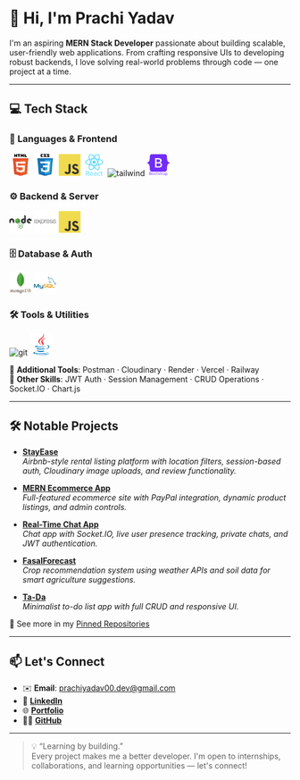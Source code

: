 # 👋 Hi, I'm Prachi Yadav

I'm an aspiring **MERN Stack Developer** passionate about building scalable, user-friendly web applications. From crafting responsive UIs to developing robust backends, I love solving real-world problems through code — one project at a time.

---

## 💻 Tech Stack

### 🧠 Languages & Frontend  
<p>
  <img src="https://raw.githubusercontent.com/devicons/devicon/master/icons/html5/html5-original-wordmark.svg" alt="html" width="40" height="40"/>
  <img src="https://raw.githubusercontent.com/devicons/devicon/master/icons/css3/css3-original-wordmark.svg" alt="css" width="40" height="40"/>
  <img src="https://raw.githubusercontent.com/devicons/devicon/master/icons/javascript/javascript-original.svg" alt="javascript" width="40" height="40"/>
  <img src="https://raw.githubusercontent.com/devicons/devicon/master/icons/react/react-original-wordmark.svg" alt="react" width="40" height="40"/>
  <img src="https://www.vectorlogo.zone/logos/tailwindcss/tailwindcss-icon.svg" alt="tailwind" width="40" height="40"/>
  <img src="https://raw.githubusercontent.com/devicons/devicon/master/icons/bootstrap/bootstrap-plain-wordmark.svg" alt="bootstrap" width="40" height="40"/>
</p>

### ⚙️ Backend & Server  
<p>
  <img src="https://raw.githubusercontent.com/devicons/devicon/master/icons/nodejs/nodejs-original-wordmark.svg" alt="nodejs" width="40" height="40"/>
  <img src="https://raw.githubusercontent.com/devicons/devicon/master/icons/express/express-original-wordmark.svg" alt="express" width="40" height="40"/>
  <img src="https://raw.githubusercontent.com/devicons/devicon/master/icons/javascript/javascript-original.svg" alt="javascript" width="40" height="40"/>
</p>

### 🗄️ Database & Auth  
<p>
  <img src="https://raw.githubusercontent.com/devicons/devicon/master/icons/mongodb/mongodb-original-wordmark.svg" alt="mongodb" width="40" height="40"/>
  <img src="https://raw.githubusercontent.com/devicons/devicon/master/icons/mysql/mysql-original-wordmark.svg" alt="mysql" width="40" height="40"/>
</p>

### 🛠 Tools & Utilities  
<p>
  <img src="https://www.vectorlogo.zone/logos/git-scm/git-scm-icon.svg" alt="git" width="40" height="40"/>
  <img src="https://raw.githubusercontent.com/devicons/devicon/master/icons/java/java-original.svg" alt="java" width="40" height="40"/>
  <!-- Icons not available for Postman, Cloudinary, Render, etc. — keeping text below -->
</p>

🧰 **Additional Tools**: Postman · Cloudinary · Render · Vercel · Railway  
🔐 **Other Skills**: JWT Auth · Session Management · CRUD Operations · Socket.IO · Chart.js

---

## 🛠 Notable Projects

- **[StayEase](https://stayease-smsm.onrender.com/)**  
  *Airbnb-style rental listing platform with location filters, session-based auth, Cloudinary image uploads, and review functionality.*

- **[MERN Ecommerce App](https://e-commerce-app-1-652v.onrender.com/)**  
  *Full-featured ecommerce site with PayPal integration, dynamic product listings, and admin controls.*

- **[Real-Time Chat App](https://chat-app-somd.onrender.com/)**  
  *Chat app with Socket.IO, live user presence tracking, private chats, and JWT authentication.*

- **[FasalForecast](https://farming-agriculture-assistant-production.up.railway.app/)**  
  *Crop recommendation system using weather APIs and soil data for smart agriculture suggestions.*

- **[Ta-Da](https://ta-da.onrender.com/)**  
  *Minimalist to-do list app with full CRUD and responsive UI.*

📌 See more in my [Pinned Repositories](https://github.com/pprachhiii?tab=repositories)

---

## 📫 Let's Connect

- ✉️ **Email**: prachiyadav00.dev@gmail.com  
- 💼 [**LinkedIn**](https://www.linkedin.com/in/prachi-yadav-87303231a)  
- 🌐 [**Portfolio**](https://portfolio-nine-eta-23.vercel.app/)  
- 🧑‍💻 [**GitHub**](https://github.com/pprachhiii)

---

> 💡 “Learning by building.”  
> Every project makes me a better developer. I'm open to internships, collaborations, and learning opportunities — let's connect!
